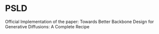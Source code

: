 # PSLD
Official Implementation of the paper: Towards Better Backbone Design for Generative Diffusions: A Complete Recipe
